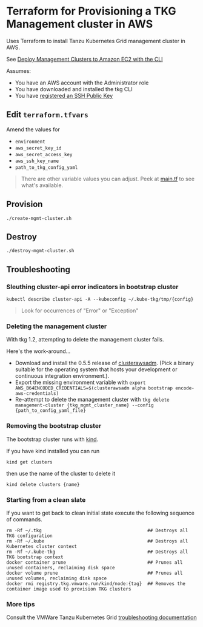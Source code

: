 # Terraform for Provisioning a TKG Management cluster in AWS

Uses Terraform to install Tanzu Kubernetes Grid management cluster in AWS.

See [Deploy Management Clusters to Amazon EC2 with the CLI](https://docs.vmware.com/en/VMware-Tanzu-Kubernetes-Grid/1.2/vmware-tanzu-kubernetes-grid-12/GUID-mgmt-clusters-aws-cli.html)

Assumes:

* You have an AWS account with the Administrator role
* You have downloaded and installed the tkg CLI
* You have [registered an SSH Public Key](https://docs.vmware.com/en/VMware-Tanzu-Kubernetes-Grid/1.2/vmware-tanzu-kubernetes-grid-12/GUID-mgmt-clusters-aws.html#register-ssh)

## Edit `terraform.tfvars`

Amend the values for

* `environment`
* `aws_secret_key_id`
* `aws_secret_access_key`
* `aws_ssh_key_name`
* `path_to_tkg_config_yaml`

> There are other variable values you can adjust. Peek at [main.tf](main.tf) to see what's available.

## Provision

```
./create-mgmt-cluster.sh
```

## Destroy

```
./destroy-mgmt-cluster.sh
```

## Troubleshooting

### Sleuthing cluster-api error indicators in bootstrap cluster

```
kubectl describe cluster-api -A --kubeconfig ~/.kube-tkg/tmp/{config}
```
> Look for occurrences of "Error" or "Exception"

### Deleting the management cluster

With tkg 1.2, attempting to delete the management cluster fails.  

Here's the work-around...

* Download and install the 0.5.5 release of [clusterawsadm](https://github.com/kubernetes-sigs/cluster-api-provider-aws/releases/tag/v0.5.5).  (Pick a binary suitable for the operating system that hosts your development or continuous integration environment.).
* Export the missing environment variable with `export AWS_B64ENCODED_CREDENTIALS=$(clusterawsadm alpha bootstrap encode-aws-credentials)`
* Re-attempt to delete the management cluster with `tkg delete management-cluster {tkg_mgmt_cluster_name} --config {path_to_config_yaml_file}`

### Removing the bootstrap cluster

The bootstrap cluster runs with [kind](https://kind.sigs.k8s.io/docs/user/quick-start/).  

If you have kind installed you can run 

```
kind get clusters
```

then use the name of the cluster to delete it

```
kind delete clusters {name}
```

### Starting from a clean slate

If you want to get back to clean initial state execute the following sequence of commands.

```
rm -Rf ~/.tkg                                       ## Destroys all TKG configuration 
rm -Rf ~/.kube                                      ## Destroys all Kubernetes cluster context
rm -Rf ~/.kube-tkg                                  ## Destroys all TKG bootstrap context
docker container prune                              ## Prunes all unused containers, reclaiming disk space
docker volume prune                                 ## Prunes all unused volumes, reclaiming disk space
docker rmi registry.tkg.vmware.run/kind/node:{tag}  ## Removes the container image used to provision TKG clusters
```

### More tips

Consult the VMWare Tanzu Kubernetes Grid [troubleshooting documentation](https://docs.vmware.com/en/VMware-Tanzu-Kubernetes-Grid/1.2/vmware-tanzu-kubernetes-grid-12/GUID-troubleshooting-tkg-tips.html)